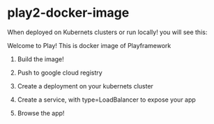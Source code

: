 # play2-docker-image

When deployed on Kubernets clusters or run locally! you will see this:

Welcome to Play!
This is docker image of Playframework
1. Build the image!

2. Push to google cloud registry

3. Create a deployment on your kubernets cluster

4. Create a service, with type=LoadBalancer to expose your app

5. Browse the app!
